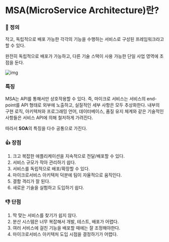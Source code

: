 # MSA(MicroService Architecture)란?

### 📌 정의

작고, 독립적으로 배포 가능한 각각의 기능을 수행하는 서비스로 구성된 프레임워크라고 할 수 있다.

완전히 독립적으로 배포가 가능하고, 다른 기술 스택이 사용 가능한 단일 사업 영역에 초점을 둔다.

![img](https://blog.kakaocdn.net/dn/cTAT6G/btqD2bvNaYo/42aEDP4R01hfklHBQBZefk/img.png)

### 특징

MSA는 API를 통해서만 상호작용할 수 있다. 즉, 마이크로 서비스는 서비스의 end-point를 API 형태로 외부에 노출하고, 실질적인 세부 사항은 모두 추상화한다. 내부의 구현 로직, 아키텍처와 프로그래밍 언어, 데이터베이스, 품질 유지 체계와 같은 기술적인 사항들은 서비스 API에 의해 철저하게 가려진다.

따라서 **SOA**의 특징을 다수 공통으로 가진다.

### 👍 장점

1. 크고 복잡한 애플리케이션을 지속적으로 전달/배포할 수 있다.
2. 서비스 규모가 작아 관리하기 쉽다.
3. 서비스를 독립적으로 배포/확장할 수 있다.
4. 마이크로서비스 아키텍처 덕분에 팀이 자율적으로 움직인다.
5. 결함 격리가 잘 된다.
6. 새로운 기술을 실험하고 도입하기 쉽다.

### 👎 단점

1. 딱 맞는 서비스를 찾기가 쉽지 않다.
2. 분산 시스템은 너무 복잡해서 개발, 테스트, 배포가 어렵다.
3. 여러 서비스에 걸친 기능을 배포할 때에는 잘 조정해야한다.
4. 마이크로서비스 아키텍처 도입 시점을 결정하기가 어렵다.

